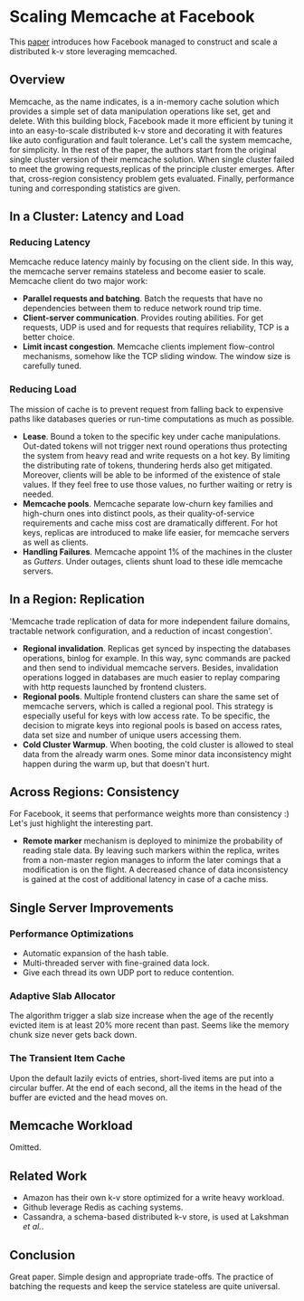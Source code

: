 # Scaling Memcache at Facebook

This [paper](http://www.cs.utah.edu/~stutsman/cs6963/public/papers/memcached.pdf) introduces how Facebook managed to construct and scale a distributed k-v store leveraging memcached.

## Overview
Memcache, as the name indicates, is a in-memory cache solution which provides a simple set of data manipulation operations like set, get and delete. With this building block, Facebook made it more efficient by tuning it into an easy-to-scale distributed k-v store and decorating it with features like auto configuration and fault tolerance. Let's call the system memcache, for simplicity.
In the rest of the paper, the authors start from the original single cluster version of their memcache solution. When single cluster failed to meet the growing requests,replicas of the principle cluster emerges. After that, cross-region consistency problem gets evaluated. Finally, performance tuning and corresponding statistics are given.

## In a Cluster: Latency and Load
### Reducing Latency
Memcache reduce latency mainly by focusing on the client side. In this way, the memcache server remains stateless and become easier to scale. Memcache client do two major work:
* **Parallel requests and batching**. Batch the requests that have no dependencies between them to reduce network round trip time.
* **Client-server communication**. Provides routing abilities. For get requests, UDP is used and for requests that requires reliability, TCP is a better choice.
* **Limit incast congestion**.  Memcache clients implement flow-control mechanisms, somehow like the TCP sliding window. The window size is carefully tuned.

### Reducing Load
The mission of cache is to prevent request from falling back to expensive paths like databases queries or run-time computations as much as possible.
* **Lease**. Bound a token to the specific key under cache manipulations. Out-dated tokens will not trigger next round operations thus protecting the system from heavy read and write requests on a hot key. By limiting the distributing rate of tokens, thundering herds also get mitigated. Moreover, clients will be able to be informed of the existence of stale values. If they feel free to use those values, no further waiting or retry is needed.
* **Memcache pools**.  Memcache separate low-churn key families and high-churn ones into distinct pools, as their quality-of-service requirements and cache miss cost are dramatically different. For hot keys, replicas are introduced to make life easier, for memcache servers as well as clients.
* **Handling Failures**.  Memcache appoint 1% of the machines in the cluster as *Gutters*. Under outages, clients shunt load to these idle memcache servers.

## In a Region: Replication
'Memcache trade replication of data for more independent failure domains, tractable network configuration, and a reduction of incast congestion'.
* **Regional invalidation**. Replicas get synced by inspecting the databases operations, binlog for example. In this way, sync commands are packed and then send to individual memcache servers. Besides, invalidation operations logged in databases are much easier to replay comparing with http requests launched by frontend clusters.
* **Regional pools**. Multiple frontend clusters can share the same set of memcache servers, which is called a regional pool. This strategy is especially useful for keys with low access rate. To be specific, the decision to migrate keys into regional pools is based on access rates, data set size and number of unique users accessing them.
* **Cold Cluster Warmup**. When booting, the cold cluster is allowed to steal data from the already warm ones. Some minor data inconsistency might happen during the warm up, but that doesn't hurt.

## Across Regions: Consistency
For Facebook, it seems that performance weights more than consistency :) Let's just highlight the interesting part.
* **Remote marker** mechanism is deployed to minimize the probability of reading stale data. By leaving such markers within the replica, writes from a non-master region manages to inform the later comings that a modification is on the flight. A decreased chance of data inconsistency is gained at the cost of additional latency in case of a cache miss.

## Single Server Improvements
### Performance Optimizations
* Automatic expansion of the hash table.
* Multi-threaded server with fine-grained data lock.
* Give each thread its own UDP port to reduce contention.
### Adaptive Slab Allocator
The algorithm trigger a slab size increase when the age of the recently evicted item is at least 20% more recent than past. Seems like the memory chunk size never gets back down.
### The Transient Item Cache
Upon the default lazily evicts of entries, short-lived items are put into a circular buffer. At the end of each second, all the items in the head of the buffer are evicted and the head moves on.

## Memcache Workload
Omitted.

## Related Work
* Amazon has their own k-v store optimized for a write heavy workload.
* Github leverage Redis as caching systems.
* Cassandra, a schema-based distributed k-v store, is used at Lakshman *et al.*.

## Conclusion
Great paper. Simple design and appropriate trade-offs. The practice of batching the requests and keep the service stateless are quite universal.